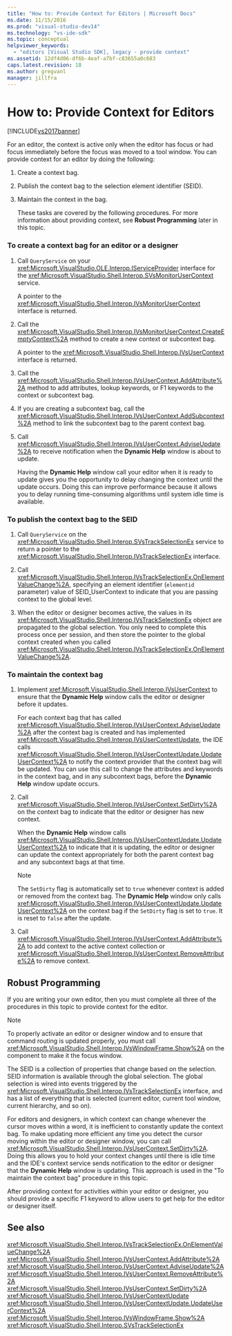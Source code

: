 ```yaml
---
title: "How to: Provide Context for Editors | Microsoft Docs"
ms.date: 11/15/2016
ms.prod: "visual-studio-dev14"
ms.technology: "vs-ide-sdk"
ms.topic: conceptual
helpviewer_keywords: 
  - "editors [Visual Studio SDK], legacy - provide context"
ms.assetid: 12df4d06-df6b-4eaf-a7bf-c83655a0c683
caps.latest.revision: 18
ms.author: gregvanl
manager: jillfra
---
```

# How to: Provide Context for Editors
[!INCLUDE[vs2017banner](../includes/vs2017banner.md)]

For an editor, the context is active only when the editor has focus or had focus immediately before the focus was moved to a tool window. You can provide context for an editor by doing the following:  
  
1. Create a context bag.  
  
2. Publish the context bag to the selection element identifier (SEID).  
  
3. Maintain the context in the bag.  
  
   These tasks are covered by the following procedures. For more information about providing context, see **Robust Programming** later in this topic.  
  
### To create a context bag for an editor or a designer  
  
1. Call `QueryService` on your <xref:Microsoft.VisualStudio.OLE.Interop.IServiceProvider> interface for the <xref:Microsoft.VisualStudio.Shell.Interop.SVsMonitorUserContext> service.  
  
     A pointer to the <xref:Microsoft.VisualStudio.Shell.Interop.IVsMonitorUserContext> interface is returned.  
  
2. Call the <xref:Microsoft.VisualStudio.Shell.Interop.IVsMonitorUserContext.CreateEmptyContext%2A> method to create a new context or subcontext bag.  
  
     A pointer to the <xref:Microsoft.VisualStudio.Shell.Interop.IVsUserContext> interface is returned.  
  
3. Call the <xref:Microsoft.VisualStudio.Shell.Interop.IVsUserContext.AddAttribute%2A> method to add attributes, lookup keywords, or F1 keywords to the context or subcontext bag.  
  
4. If you are creating a subcontext bag, call the <xref:Microsoft.VisualStudio.Shell.Interop.IVsUserContext.AddSubcontext%2A> method to link the subcontext bag to the parent context bag.  
  
5. Call <xref:Microsoft.VisualStudio.Shell.Interop.IVsUserContext.AdviseUpdate%2A> to receive notification when the **Dynamic Help** window is about to update.  
  
     Having the **Dynamic Help** window call your editor when it is ready to update gives you the opportunity to delay changing the context until the update occurs. Doing this can improve performance because it allows you to delay running time-consuming algorithms until system idle time is available.  
  
### To publish the context bag to the SEID  
  
1. Call `QueryService` on the <xref:Microsoft.VisualStudio.Shell.Interop.SVsTrackSelectionEx> service to return a pointer to the <xref:Microsoft.VisualStudio.Shell.Interop.IVsTrackSelectionEx> interface.  
  
2. Call <xref:Microsoft.VisualStudio.Shell.Interop.IVsTrackSelectionEx.OnElementValueChange%2A>, specifying an element identifier (`elementid` parameter) value of SEID_UserContext to indicate that you are passing context to the global level.  
  
3. When the editor or designer becomes active, the values in its <xref:Microsoft.VisualStudio.Shell.Interop.IVsTrackSelectionEx> object are propagated to the global selection. You only need to complete this process once per session, and then store the pointer to the global context created when you called <xref:Microsoft.VisualStudio.Shell.Interop.IVsTrackSelectionEx.OnElementValueChange%2A>.  
  
### To maintain the context bag  
  
1. Implement <xref:Microsoft.VisualStudio.Shell.Interop.IVsUserContext> to ensure that the **Dynamic Help** window calls the editor or designer before it updates.  
  
     For each context bag that has called <xref:Microsoft.VisualStudio.Shell.Interop.IVsUserContext.AdviseUpdate%2A> after the context bag is created and has implemented <xref:Microsoft.VisualStudio.Shell.Interop.IVsUserContextUpdate>, the IDE calls <xref:Microsoft.VisualStudio.Shell.Interop.IVsUserContextUpdate.UpdateUserContext%2A> to notify the context provider that the context bag will be updated. You can use this call to change the attributes and keywords in the context bag, and in any subcontext bags, before the **Dynamic Help** window update occurs.  
  
2. Call <xref:Microsoft.VisualStudio.Shell.Interop.IVsUserContext.SetDirty%2A> on the context bag to indicate that the editor or designer has new context.  
  
     When the **Dynamic Help** window calls <xref:Microsoft.VisualStudio.Shell.Interop.IVsUserContextUpdate.UpdateUserContext%2A> to indicate that it is updating, the editor or designer can update the context appropriately for both the parent context bag and any subcontext bags at that time.  
  
    > [!NOTE]
    > The `SetDirty` flag is automatically set to `true` whenever context is added or removed from the context bag. The **Dynamic Help** window only calls <xref:Microsoft.VisualStudio.Shell.Interop.IVsUserContextUpdate.UpdateUserContext%2A> on the context bag if the `SetDirty` flag is set to `true`. It is reset to `false` after the update.  
  
3. Call <xref:Microsoft.VisualStudio.Shell.Interop.IVsUserContext.AddAttribute%2A> to add context to the active context collection or <xref:Microsoft.VisualStudio.Shell.Interop.IVsUserContext.RemoveAttribute%2A> to remove context.  
  
## Robust Programming  
 If you are writing your own editor, then you must complete all three of the procedures in this topic to provide context for the editor.  
  
> [!NOTE]
> To properly activate an editor or designer window and to ensure that command routing is updated properly, you must call <xref:Microsoft.VisualStudio.Shell.Interop.IVsWindowFrame.Show%2A> on the component to make it the focus window.  
  
 The SEID is a collection of properties that change based on the selection. SEID information is available through the global selection. The global selection is wired into events triggered by the <xref:Microsoft.VisualStudio.Shell.Interop.IVsTrackSelectionEx> interface, and has a list of everything that is selected (current editor, current tool window, current hierarchy, and so on).  
  
 For editors and designers, in which context can change whenever the cursor moves within a word, it is inefficient to constantly update the context bag. To make updating more efficient any time you detect the cursor moving within the editor or designer window, you can call <xref:Microsoft.VisualStudio.Shell.Interop.IVsUserContext.SetDirty%2A>. Doing this allows you to hold your context changes until there is idle time and the IDE's context service sends notification to the editor or designer that the **Dynamic Help** window is updating. This approach is used in the "To maintain the context bag" procedure in this topic.  
  
 After providing context for activities within your editor or designer, you should provide a specific F1 keyword to allow users to get help for the editor or designer itself.  
  
## See also  
 <xref:Microsoft.VisualStudio.Shell.Interop.IVsTrackSelectionEx.OnElementValueChange%2A>   
 <xref:Microsoft.VisualStudio.Shell.Interop.IVsUserContext.AddAttribute%2A>   
 <xref:Microsoft.VisualStudio.Shell.Interop.IVsUserContext.AdviseUpdate%2A>   
 <xref:Microsoft.VisualStudio.Shell.Interop.IVsUserContext.RemoveAttribute%2A>   
 <xref:Microsoft.VisualStudio.Shell.Interop.IVsUserContext.SetDirty%2A>   
 <xref:Microsoft.VisualStudio.Shell.Interop.IVsUserContextUpdate>   
 <xref:Microsoft.VisualStudio.Shell.Interop.IVsUserContextUpdate.UpdateUserContext%2A>   
 <xref:Microsoft.VisualStudio.Shell.Interop.IVsWindowFrame.Show%2A>   
 <xref:Microsoft.VisualStudio.Shell.Interop.SVsTrackSelectionEx>
